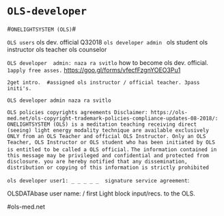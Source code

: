 # `OLS-developer`
#`ONELIGHTSYSTEM (OLS)`# 

`OLS users`
ols dev. official Q32018
`ols developer admin `
ols student 
ols instructor 
ols teacher 
ols counselor


`OLS developer  admin: naza ra svitlo`
how to become ols dev. official. 
`1apply free asses.`
https://goo.gl/forms/vfecfFzgnYOEO3Pu1

`2get intro. 
#assigned ols instructor / official teacher. 3pass initi's.`


`OLS developer admin naza ra svitlo`

`OLS policies copyrights agreements Disclaimer: https://ols-med.net/ols-copyright-trademark-policies-compliance-updates-08-2018/: 
ONELIGHTSYSTEM (OLS) is a meditation teaching receiving direct (seeing) light energy modality technique are available exclusively ONLY from an OLS Teacher and official OLS Instructor. Only an OLS Teacher, OLS Instructor or OLS student who has been initiated by OLS is entitled to be called a OLS official.` 
`The information contained in this message may be privileged and confidential and protected from disclosure. you are hereby notified that any dissemination, distribution or copying of this information is strictly prohibited`

`ols developer user1: _ _ _ _ _  signature service agreement`:



OLSDATAbase user name: / first Light block input/recs. to the OLS.


#ols-med.net
